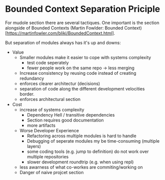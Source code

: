 # Bounded Context Separation Priciple

For mudole section there are several tactiques. One important is the section alongside of Bounded Contexts (Martin Fowlder: Bounded Context)[https://martinfowler.com/bliki/BoundedContext.html].

But separation of modules always has it's up and downs:

* Value
    * Smaller modules make it easier to cope with systems complexity
        * test code seperately
        * fewer people work on the same repo -> less merging
    * Increase consistency by reusing code instead of creating redundancy
    * enforces clearer architectur (decisions)
    * separation of code along the different development velocities border.
    * enforces architectural section
* Cost
    * increase of systems complexity
        * Dependency Hell / transitive dependencies
        * Section requires good documentation
        * more artifacts
    * Worse Developer Experience
        * Refactoring across multiple modules is hard to handle
        * Debugging of seperate modules my be time-consuming (multiple layers)
        * some coding tools (e.g. jump to definition) do not work over multiple repositories
        * slower development roundtrip (e.g. when using repl)
    * less awarness of what co-workes are commiting/working on
    * Danger of naive projcet section
